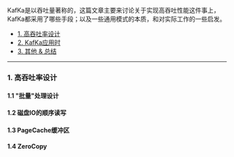 
KafKa是以吞吐量著称的，这篇文章主要来讨论关于实现高吞吐性能这件事上，
KafKa都采用了哪些手段；以及一些通用模式的本质，和对实际工作的一些启发。

- [1. 高吞吐率设计]()
- [2. KafKa应用时]()
- [3. 其他 & 总结]()

---

### 1. 高吞吐率设计

#### 1.1 "批量"处理设计

#### 1.2 磁盘IO的顺序读写

#### 1.3 PageCache缓冲区

#### 1.4 ZeroCopy








